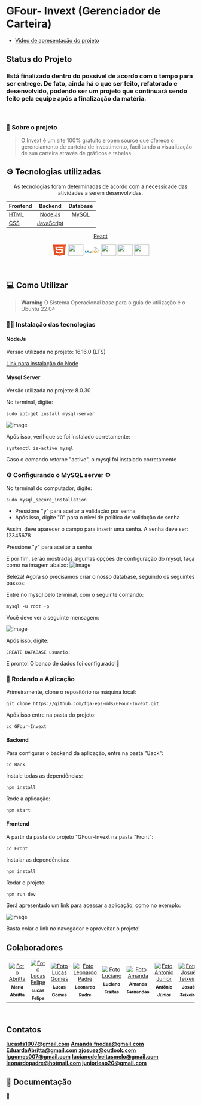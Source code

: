 # GFour- Invext (Gerenciador de Carteira)

- [Video de apresentação do projeto](https://drive.google.com/file/d/1wrIzn__WLxGMot0W1Wr803bQaa8l0IkL/view?usp=sharing)

##  Status do Projeto

<p align="center"> 
 <h3 align="left"> 
     Está finalizado dentro do possível de acordo com o tempo para ser entrege. De fato, ainda há o que ser feito, refatorado e desenvolvido, podendo ser um projeto que continuará sendo feito pela equipe após a finalização da matéria. 
 </h1>
</p>

<br/>  

### 📄 Sobre o projeto
> O Invext é um site 100% gratuito e open source que oferece o gerenciamento de carteira de investimento, facilitando a visualização de sua carteira através de gráficos e tabelas.<br/> 

## ⚙️ Tecnologias utilizadas
<div align="center">
As tecnologias foram determinadas de acordo com a necessidade das atividades a serem desenvolvidas.

Frontend | Backend | Database
:--------- | :------:  | :------:  
[HTML](https://html5.org/)  | [Node Js](https://nodejs.org/en/docs/) | [MySQL](https://dev.mysql.com/doc/)
[CSS](https://www.w3.org/Style/CSS/Overview.en.html) | [JavaScript](https://www.javascript.com/)  
[React](https://pt-br.reactjs.org/)
<br>
<p align="center"> 
  <img  height="30" width="40" src="https://raw.githubusercontent.com/devicons/devicon/master/icons/html5/html5-original.svg">
  <img  height="30" width="40" src="https://cdn.jsdelivr.net/gh/devicons/devicon/icons/nodejs/nodejs-original-wordmark.svg" />
  <img  height="30" width="40" src="https://raw.githubusercontent.com/devicons/devicon/master/icons/mysql/mysql-original-wordmark.svg">
  <img  height="30" width="40" src="https://cdn.jsdelivr.net/gh/devicons/devicon/icons/css3/css3-original.svg" />
  <img  height="30" width="40" src="https://cdn.jsdelivr.net/gh/devicons/devicon/icons/javascript/javascript-original.svg" />
  <img  height="30" width="40" src="https://cdn.jsdelivr.net/gh/devicons/devicon/icons/react/react-original-wordmark.svg" />
</div>
<br/> 


## 💻 Como Utilizar

>**Warning**
>O Sistema Operacional base para o guia de utilização é o Ubuntu 22.04

### 👨‍💻 Instalação das tecnologias

#### NodeJs
Versão utilizada no projeto: 16.16.0 (LTS)

[Link para instalação do Node](https://nodejs.org/en/download/)

#### Mysql Server
Versão utilizada no projeto: 8.0.30

No terminal, digite:

```
sudo apt-get install mysql-server
```
![image](https://user-images.githubusercontent.com/88516249/182737956-7bf7a0d8-acc7-481a-b116-0ea23f82951a.png)

Após isso, verifique se foi instalado corretamente:

```
systemctl is-active mysql
```
Caso o comando retorne "active", o mysql foi instalado corretamente

### ⚙️ Configurando o MySQL server ⚙️
No terminal do computador, digite:
```
sudo mysql_secure_installation
```
- Pressione "y" para aceitar a validação por senha
- Após isso, digite "0" para o nível de política de validação de senha

Assim, deve aparecer o campo para inserir uma senha. A senha deve ser: 12345678

Pressione "y" para aceitar a senha

E por fim, serão mostradas algumas opções de configuração do mysql, faça como na imagem abaixo:
![image](https://user-images.githubusercontent.com/88516249/182738634-d5195544-6531-4395-9056-b603550fc329.png)

Beleza! Agora só precisamos criar o nosso database, seguindo os seguintes passos:

Entre no mysql pelo terminal, com o seguinte comando:
```
mysql -u root -p
```
Você deve ver a seguinte mensagem:

![image](https://user-images.githubusercontent.com/88516249/182742836-91f52092-5ac8-48b5-82b7-f86a88121b65.png)

Após isso, digite:
```
CREATE DATABASE usuario;
```

E pronto! O banco de dados foi configurado!🎉

### 💽 Rodando a Aplicação
Primeiramente, clone o repositório na máquina local:
```
git clone https://github.com/fga-eps-mds/GFour-Invext.git
```
Após isso entre na pasta do projeto:
```
cd GFour-Invext
```
#### Backend
Para configurar o backend da aplicação, entre na pasta "Back":
```
cd Back
```
Instale todas as dependências:
```
npm install
```
Rode a aplicação:
```
npm start
```
#### Frontend
A partir da pasta do projeto "GFour-Invext na pasta "Front":
```
cd Front
```
Instalar as dependências:
```
npm install
```
Rodar o projeto:
```
npm run dev
```
Será apresentado um link para acessar a aplicação, como no exemplo:

![image](https://user-images.githubusercontent.com/88516249/182744741-1b380baa-973d-4600-9edf-d5c8e56fb32d.png)

Basta colar o link no navegador e aproveitar o projeto!

## Colaboradores

<!-- 
Arquiteto: rosa #FF00FF
PO: azul #
SM: marrom #
Devops: verde-escuro #
Desenvolvedor: amarelo #
-->

<table>
  
  <tr>
    <td align="center">
      <a href="#">
        <img src="https://avatars.githubusercontent.com/u/87709987?v=4" width="100px;" alt="Foto Abritta"/><br>
        <sub>
          <b>Maria Abritta</b>
        </sub>
      </a>
    </td>
    <td align="center">
      <a href="#">
        <img src="https://avatars.githubusercontent.com/u/88278278?v=4" width="100px;" alt="Foto Lucas Felipe"/><br>
        <sub>
          <b>Lucas Felipe</b>
        </sub>
      </a>
    </td>
    <td align="center">
      <a href="#">
        <img src="https://avatars.githubusercontent.com/u/88175144?v=4" width="100px;" alt="Foto Lucas Gomes"/><br>
        <sub>
          <b>Lucas Gomes</b>
        </sub>
      </a>
    </td>
    <td align="center">
      <a href="#">
        <img src="https://avatars.githubusercontent.com/u/62120616?v=4" width="100px;" alt="Foto Leonardo Padre"/><br>
        <sub>
          <b>Leonardo Padre</b>
        </sub>
      </a>
    </td>
    <td align="center">
      <a href="#">
        <img src="https://avatars.githubusercontent.com/u/88516249?v=4" width="100px;" alt="Foto Luciano"/><br>
        <sub>
          <b>Luciano Freitas</b>
        </sub>
      </a>
    </td>
    <td align="center">
      <a href="#">
        <img src="https://avatars.githubusercontent.com/u/58089751?v=4" width="100px;" alt="Foto Amanda"/><br>
        <sub>
          <b>Amanda Fernandes</b>
        </sub>
      </a>
    </td>
    <td align="center">
      <a href="#">
        <img src="https://avatars.githubusercontent.com/u/72047826?v=4" width="100px;" alt="Foto Antonio Junior"/><br>
        <sub>
          <b>Antônio Júnior</b>
        </sub>
      </a>
    </td>
    <td align="center">
      <a href="#">
        <img src="https://avatars.githubusercontent.com/u/82157394?v=4" width="100px;" alt="Foto Josué Teixeira"/><br>
        <sub>
          <b>Josué Teixeira</b>
        </sub>
      </a>
    </td>
   </tr>
  <tr>
    
</table>

<br/> 

## Contatos 
<b>lucasfs1007@gmail.com</b>
<b>Amanda.fnodaa@gmail.com</b>
<b>EduardaAbritta@gmail.com</b>
<b>zjosuez@outlook.com</b>
<b>lggomes007@gmail.com</b>
<b>lucianodefreitasmelo@gmail.com</b>
<b>leonardopadre@hotmail.com </b>
<b>juniorleao20@gmail.com</b>


## 📜 Documentação 
🚧
